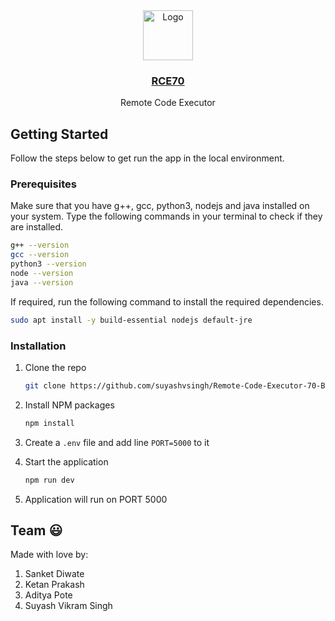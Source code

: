 <div align="center">
   <img src="https://raw.githubusercontent.com/suyashvsingh/Remote-Code-Executor-70-Frontend/main/public/images/logo.png" alt="Logo" height="80">
</div>

<h3 align="center">
  <a href="https://rce70.vercel.app/">
      RCE70
  </a>
</h3>

<p align="center">
    Remote Code Executor
<br />


## Getting Started

Follow the steps below to get run the app in the local environment.

### Prerequisites

Make sure that you have g++, gcc, python3, nodejs and java installed on your system. Type the following commands in your terminal to check if they are installed.

```sh
g++ --version 
gcc --version
python3 --version
node --version
java --version
```

If required, run the following command to install the required dependencies.

```sh
sudo apt install -y build-essential nodejs default-jre
```

### Installation

1. Clone the repo
   ```sh
   git clone https://github.com/suyashvsingh/Remote-Code-Executor-70-Backend.git
   ```
2. Install NPM packages

   ```sh
   npm install
   ```

3. Create a ```.env``` file and add line ```PORT=5000``` to it

4. Start the application
   ```sh
   npm run dev
   ```

5. Application will run on PORT 5000

## Team 😃

Made with love by:

1. Sanket Diwate
2. Ketan Prakash
3. Aditya Pote
4. Suyash Vikram Singh

[c++]: https://img.shields.io/badge/c++-%2300599C.svg?style=for-the-badge&logo=c%2B%2B&logoColor=white
[c]: https://img.shields.io/badge/c-%2300599C.svg?style=for-the-badge&logo=c&logoColor=white
[python]: https://img.shields.io/badge/python-3670A0?style=for-the-badge&logo=python&logoColor=ffdd54
[javascript]: https://img.shields.io/badge/javascript-%23323330.svg?style=for-the-badge&logo=javascript&logoColor=%23F7DF1E
[java]: https://img.shields.io/badge/java-%23ED8B00.svg?style=for-the-badge&logo=java&logoColor=white